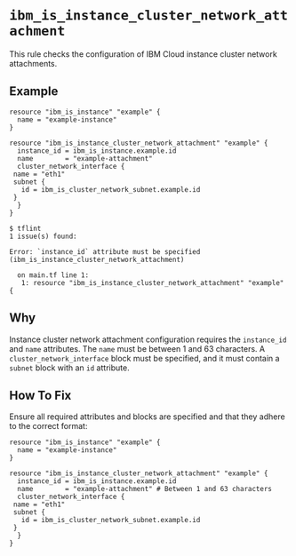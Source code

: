 # `ibm_is_instance_cluster_network_attachment`

This rule checks the configuration of IBM Cloud instance cluster network attachments.

## Example

```hcl
resource "ibm_is_instance" "example" {
  name = "example-instance"
}

resource "ibm_is_instance_cluster_network_attachment" "example" {
  instance_id = ibm_is_instance.example.id
  name        = "example-attachment"
  cluster_network_interface {
 name = "eth1"
 subnet {
   id = ibm_is_cluster_network_subnet.example.id
 }
  }
}
```

```console
$ tflint
1 issue(s) found:

Error: `instance_id` attribute must be specified (ibm_is_instance_cluster_network_attachment)

  on main.tf line 1:
   1: resource "ibm_is_instance_cluster_network_attachment" "example" {
```

## Why

Instance cluster network attachment configuration requires the `instance_id` and `name` attributes. The `name` must be between 1 and 63 characters. A `cluster_network_interface` block must be specified, and it must contain a `subnet` block with an `id` attribute.

## How To Fix

Ensure all required attributes and blocks are specified and that they adhere to the correct format:

```hcl
resource "ibm_is_instance" "example" {
  name = "example-instance"
}

resource "ibm_is_instance_cluster_network_attachment" "example" {
  instance_id = ibm_is_instance.example.id
  name        = "example-attachment" # Between 1 and 63 characters
  cluster_network_interface {
 name = "eth1"
 subnet {
   id = ibm_is_cluster_network_subnet.example.id
 }
  }
}
```